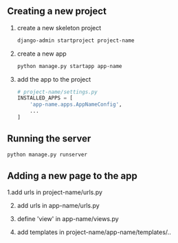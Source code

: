 ## Creating a new project

1. create a new skeleton project
   ```bash
   django-admin startproject project-name
   ```
2. create a new app
   ```bash
   python manage.py startapp app-name
   ```
3. add the app to the project
   ```python
   # project-name/settings.py
   INSTALLED_APPS = [
       'app-name.apps.AppNameConfig',
       ...
   ]
   ```

## Running the server

```bash
python manage.py runserver
```

## Adding a new page to the app

1.add urls in project-name/urls.py

2. add urls in app-name/urls.py

3. define 'view' in app-name/views.py

4. add templates in project-name/app-name/templates/..
